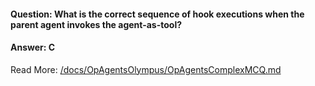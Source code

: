 #### Question: What is the correct sequence of hook executions when the parent agent invokes the agent-as-tool?

#### Answer: C

Read More: [/docs/OpAgentsOlympus/OpAgentsComplexMCQ.md](/docs/OpAgentsOlympus/OpAgentsComplexMCQ.md)